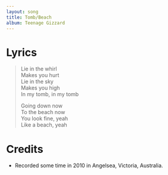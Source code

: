 ```yaml
---
layout: song
title: Tomb/Beach
album: Teenage Gizzard
---
```


# Lyrics

> Lie in the whirl  
> Makes you hurt  
> Lie in the sky  
> Makes you high  
> In my tomb, in my tomb  
>  
> Going down now  
> To the beach now  
> You look fine, yeah  
> Like a beach, yeah  

# Credits

* Recorded some time in 2010 in Angelsea, Victoria, Australia. 

